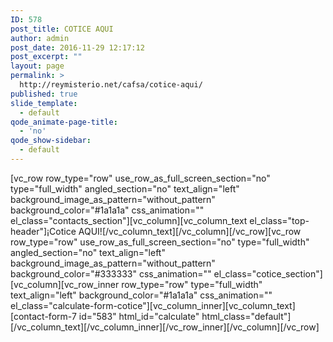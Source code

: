 ```yaml
---
ID: 578
post_title: COTICE AQUI
author: admin
post_date: 2016-11-29 12:17:12
post_excerpt: ""
layout: page
permalink: >
  http://reymisterio.net/cafsa/cotice-aqui/
published: true
slide_template:
  - default
qode_animate-page-title:
  - 'no'
qode_show-sidebar:
  - default
---
```

[vc_row row_type="row" use_row_as_full_screen_section="no" type="full_width" angled_section="no" text_align="left" background_image_as_pattern="without_pattern" background_color="#1a1a1a" css_animation="" el_class="contacts_section"][vc_column][vc_column_text el_class="top-header"]<span class="require">¡Cotice</span><span class="colortext"> AQUI!</span>[/vc_column_text][/vc_column][/vc_row][vc_row row_type="row" use_row_as_full_screen_section="no" type="full_width" angled_section="no" text_align="left" background_image_as_pattern="without_pattern" background_color="#333333" css_animation="" el_class="cotice_section"][vc_column][vc_row_inner row_type="row" type="full_width" text_align="left" background_color="#1a1a1a" css_animation="" el_class="calculate-form-cotice"][vc_column_inner][vc_column_text][contact-form-7 id="583" html_id="calculate" html_class="default"][/vc_column_text][/vc_column_inner][/vc_row_inner][/vc_column][/vc_row]